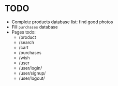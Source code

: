 # TODO

- Complete products database list: find good photos
- Fill `purchases` database
- Pages todo:
  - /product
  - /search
  - /cart
  - /purchases
  - /wish
  - /user
  - /user/login/
  - /user/signup/
  - /user/logout/